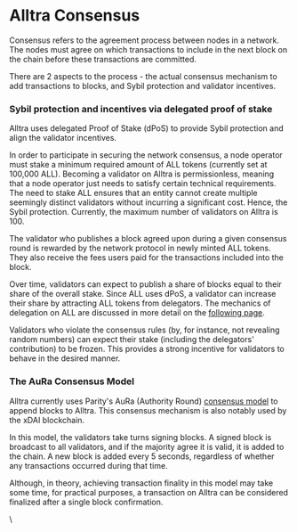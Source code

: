 # Alltra Consensus

Consensus refers to the agreement process between nodes in a network. The nodes must agree on which transactions to include in the next block on the chain before these transactions are committed.

There are 2 aspects to the process - the actual consensus mechanism to add transactions to blocks, and Sybil protection and validator incentives.

### Sybil protection and incentives via delegated proof of stake

Alltra uses delegated Proof of Stake (dPoS) to provide Sybil protection and align the validator incentives.  

In order to participate in securing the network consensus, a node operator must stake a minimum required amount of ALL tokens (currently set at 100,000 ALL). Becoming a validator on Alltra is permissionless, meaning that a node operator just needs to satisfy certain technical requirements. The need to stake ALL ensures that an entity cannot create multiple seemingly distinct validators without incurring a significant cost. Hence, the Sybil protection. Currently, the maximum number of validators on Alltra is 100.

The validator who publishes a block agreed upon during a given consensus round is rewarded by the network protocol in newly minted ALL tokens. They also receive the fees users paid for the transactions included into the block.

Over time, validators can expect to publish a share of blocks equal to their share of the overall stake. Since ALL uses dPoS, a validator can increase their share by attracting ALL tokens from delegators. The mechanics of delegation on ALL are discussed in more detail on the [following page](https://docs.alltra.global/general/fuse-network-blockchain/validators-and-delegation).

Validators who violate the consensus rules (by, for instance, not revealing random numbers) can expect their stake (including the delegators' contribution) to be frozen. This provides a strong incentive for validators to behave in the desired manner.

### The AuRa Consensus Model

Alltra currently uses Parity's AuRa (Authority Round) [consensus model](https://openethereum.github.io/Aura) to append blocks to Alltra. This consensus mechanism is also notably used by the xDAI blockchain.

In this model, the validators take turns signing blocks. A signed block is broadcast to all validators, and if the majority agree it is valid, it is added to the chain. A new block is added every 5 seconds, regardless of whether any transactions occurred during that time.

Although, in theory, achieving transaction finality in this model may take some time, for practical purposes, a transaction on Alltra can be considered finalized after a single block confirmation.  

\
